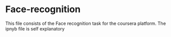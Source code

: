 # Face-recognition

This file consists of the Face recognition task for the coursera platform. The ipnyb file is self explanatory
